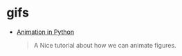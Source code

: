 # gifs

* [Animation in Python](https://climate-cms.org/2019/09/03/python-animation.html)
  > A Nice tutorial about how we can animate figures.